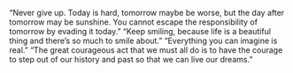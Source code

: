 “Never give up. Today is hard, tomorrow maybe be worse, but the day after tomorrow may be sunshine. You cannot escape the responsibility of tomorrow by evading it today.”
“Keep smiling, because life is a beautiful thing and there’s so much to smile about.” 
“Everything you can imagine is real.”
“The great courageous act that we must all do is to have the courage to step out of our history and past so that we can live our dreams.”
